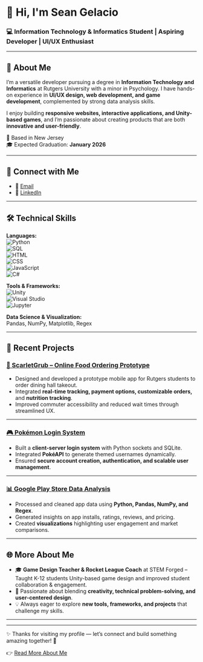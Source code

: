 # 👋 Hi, I'm Sean Gelacio  
### 💻 Information Technology & Informatics Student | Aspiring Developer | UI/UX Enthusiast  

---

## 🚀 About Me  
I’m a versatile developer pursuing a degree in **Information Technology and Informatics** at Rutgers University with a minor in Psychology. I have hands-on experience in **UI/UX design, web development, and game development**, complemented by strong data analysis skills.  

I enjoy building **responsive websites, interactive applications, and Unity-based games**, and I’m passionate about creating products that are both **innovative and user-friendly**.  

📍 Based in New Jersey  
🎓 Expected Graduation: **January 2026**

---

## 🔗 Connect with Me  
- 📧 [Email](mailto:seanbarry0820@gmail.com)  
- 💼 [LinkedIn](https://www.linkedin.com/in/sean-gelacio-219186218/)  

---

## 🛠️ Technical Skills  

**Languages:**  
![Python](https://img.shields.io/badge/Python-3776AB?logo=python&logoColor=white)  
![SQL](https://img.shields.io/badge/SQL-336791?logo=postgresql&logoColor=white)  
![HTML](https://img.shields.io/badge/HTML5-E34F26?logo=html5&logoColor=white)  
![CSS](https://img.shields.io/badge/CSS3-1572B6?logo=css3&logoColor=white)  
![JavaScript](https://img.shields.io/badge/JavaScript-F7DF1E?logo=javascript&logoColor=black)  
![C#](https://img.shields.io/badge/C%23-239120?logo=c-sharp&logoColor=white)  

**Tools & Frameworks:**  
![Unity](https://img.shields.io/badge/Unity-000000?logo=unity&logoColor=white)  
![Visual Studio](https://img.shields.io/badge/Visual%20Studio-5C2D91?logo=visualstudio&logoColor=white)  
![Jupyter](https://img.shields.io/badge/Jupyter-F37626?logo=jupyter&logoColor=white)  

**Data Science & Visualization:**  
Pandas, NumPy, Matplotlib, Regex

---

## 📂 Recent Projects  

### [📱 ScarletGrub – Online Food Ordering Prototype](#)  
- Designed and developed a prototype mobile app for Rutgers students to order dining hall takeout.  
- Integrated **real-time tracking, payment options, customizable orders,** and **nutrition tracking**.  
- Improved commuter accessibility and reduced wait times through streamlined UX. 

---

### [🎮 Pokémon Login System](#)  
- Built a **client-server login system** with Python sockets and SQLite.  
- Integrated **PokéAPI** to generate themed usernames dynamically.  
- Ensured **secure account creation, authentication, and scalable user management**. 

---

### [📊 Google Play Store Data Analysis](#)  
- Processed and cleaned app data using **Python, Pandas, NumPy, and Regex**.  
- Generated insights on app installs, ratings, reviews, and pricing.  
- Created **visualizations** highlighting user engagement and market comparisons.

---

## 🌐 More About Me  
- 🎓 **Game Design Teacher & Rocket League Coach** at STEM Forged – Taught K-12 students Unity-based game design and improved student collaboration & engagement.
- 📝 Passionate about blending **creativity, technical problem-solving, and user-centered design**.
- 💡 Always eager to explore **new tools, frameworks, and projects** that challenge my skills.  

---

---
✨ Thanks for visiting my profile — let’s connect and build something amazing together! 🚀  

👉 [Read More About Me](./ABOUT_ME.md)
